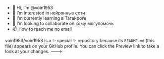 - 👋 Hi, I’m @voin1953
- 👀 I’m interested in нейронные сети
- 🌱 I’m currently learning  в Таганроге
- 💞️ I’m looking to collaborate on кому могупомочь
- 📫 How to reach me по email

voin1953/voin1953 is a ✨ special ✨ repository because its `README.md` (this file) appears on your GitHub profile.
You can click the Preview link to take a look at your changes.
--->
